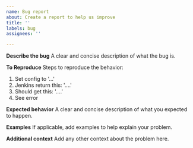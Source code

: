 ```yaml
---
name: Bug report
about: Create a report to help us improve
title: ''
labels: bug
assignees: ''

---
```


**Describe the bug**
A clear and concise description of what the bug is.

**To Reproduce**
Steps to reproduce the behavior:
1. Set config to '...'
2. Jenkins return this: '....'
3. Should get this: '....'
4. See error

**Expected behavior**
A clear and concise description of what you expected to happen.

**Examples**
If applicable, add examples to help explain your problem.

**Additional context**
Add any other context about the problem here.
